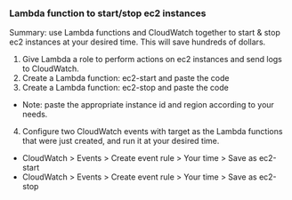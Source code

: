 ### Lambda function to start/stop ec2 instances

Summary: use Lambda functions and CloudWatch together to start & stop ec2 instances at your desired time. This will save hundreds of dollars.

1. Give Lambda a role to perform actions on ec2 instances and send logs to CloudWatch.
2. Create a Lambda function: ec2-start and paste the code
3. Create a Lambda function: ec2-stop and paste the code
- Note: paste the appropriate instance id and region according to your needs.
4. Configure two CloudWatch events with target as the Lambda functions that were just created, and run it at your desired time.
  - CloudWatch > Events > Create event rule > Your time > Save as ec2-start
  - CloudWatch > Events > Create event rule > Your time > Save as ec2-stop

